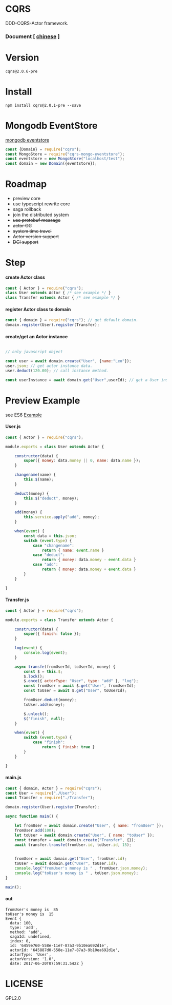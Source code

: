 CQRS
====
DDD-CQRS-Actor framework.
### Document [ [chinese](https://github.com/liangzeng/cqrs/wiki) ]

Version
=======
    cqrs@2.0.6-pre

Install
=======

    npm install cqrs@2.0.1-pre --save

Mongodb EventStore 
===================
[mongodb eventstore](https://github.com/liangzeng/cqrs-mongo-eventstore)
```js
const {Domain} = require("cqrs");
const MongoStore = require("cqrs-mongo-eventstore");
const eventstore = new MongoStore("localhost/test");
const domain = new Domain({eventstore});
```

Roadmap
=======
+ preview core
+ use typescript rewrite core
+ saga rollback
+ join the distributed system
+ ~~use protobuf message~~
+ ~~actor GC~~
+ ~~system time travel~~
+ ~~Actor version support~~
+ ~~DCI support~~


Step
====

#### create Actor class

```js
const { Actor } = require("cqrs");
class User extends Actor { /* see example */ }
class Transfer extends Actor { /* see example */ }
```
#### register Actor class to domain

```js
const { domain } = require("cqrs"); // get default domain.
domain.register(User).register(Transfer);
```
#### create/get an Actor instance
```js

// only javascript object

const user = await domain.create("User", {name:"Leo"});
user.json; // get actor instance data.
user.deduct(120.00); // call instance method.

const userInstance = await domain.get("User",userId); // get a User instance.
```

Preview Example 
===============

see ES6 [Example](https://github.com/liangzeng/cqrs/tree/master/example)

#### User.js
```js
const { Actor } = require("cqrs");

module.exports = class User extends Actor {

    constructor(data) {
        super({ money: data.money || 0, name: data.name });
    }

    changename(name) {
        this.$(name);
    }

    deduct(money) {
        this.$("deduct", money);
    }

    add(money) {
        this.service.apply("add", money);
    }

    when(event) {
        const data = this.json;
        switch (event.type) {
            case "changename":
                return { name: event.name }
            case "deduct":
                return { money: data.money - event.data }
            case "add":
                return { money: data.money + event.data }
        }
    }

}

```

#### Transfer.js
```js
const { Actor } = require("cqrs");

module.exports = class Transfer extends Actor {

    constructor(data) {
        super({ finish: false });
    }

    log(event) {
        console.log(event);
    }

    async transfe(fromUserId, toUserId, money) {
        const $ = this.$;
        $.lock();
        $.once({ actorType: "User", type: "add" }, "log");
        const fromUser = await $.get("User", fromUserId);
        const toUser = await $.get("User", toUserId);

        fromUser.deduct(money);
        toUser.add(money);

        $.unlock();
        $("finish", null);
    }

    when(event) {
        switch (event.type) {
            case "finish":
                return { finish: true }
        }
    }

}
```

#### main.js
```js
const { domain, Actor } = require("cqrs");
const User = require("./User");
const Transfer = require("./Transfer");

domain.register(User).register(Transfer);

async function main() {

    let fromUser = await domain.create("User", { name: "fromUser" });
    fromUser.add(100);
    let toUser = await domain.create("User", { name: "toUser" });
    const transfer = await domain.create("Transfer", {});
    await transfer.transfe(fromUser.id, toUser.id, 15);

    
    fromUser = await domain.get("User", fromUser.id);
    toUser = await domain.get("User", toUser.id);
    console.log("fromUser's money is " , fromUser.json.money);
    console.log("toUser's money is " , toUser.json.money);
}

main();
```
#### out
```
fromUser's money is  85
toUser's money is  15
Event {
  data: 100,
  type: 'add',
  method: 'add',
  sagaId: undefined,
  index: 0,
  id: '6459e760-558e-11e7-87a3-9b10ea692d1e',
  actorId: '645887d0-558e-11e7-87a3-9b10ea692d1e',
  actorType: 'User',
  actorVersion: '1.0',
  date: 2017-06-20T07:59:31.542Z }
```

LICENSE
=======
GPL2.0

